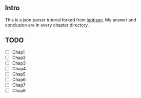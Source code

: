 ## Intro

This is a json parser tutorial forked from [leptjson](https://github.com/miloyip/json-tutorial). My answer and conclusion are in every chapter directory.

## TODO
- [ ] Chap1
-[ ] Chap2
- [ ] Chap3
- [ ] Chap4
- [ ] Chap5
- [ ] Chap6
- [ ] Chap7
- [ ] Chap8
